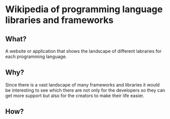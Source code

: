 # Wikipedia of programming language libraries and frameworks

## What?

A website or application that shows the landscape of different labraries for each programming language.

## Why?

Since there is a vast landscape of many frameworks and libraries it would be interesting to see which there are not only for the developers so they can get more support but also for the creators to make their life easier.

## How?


